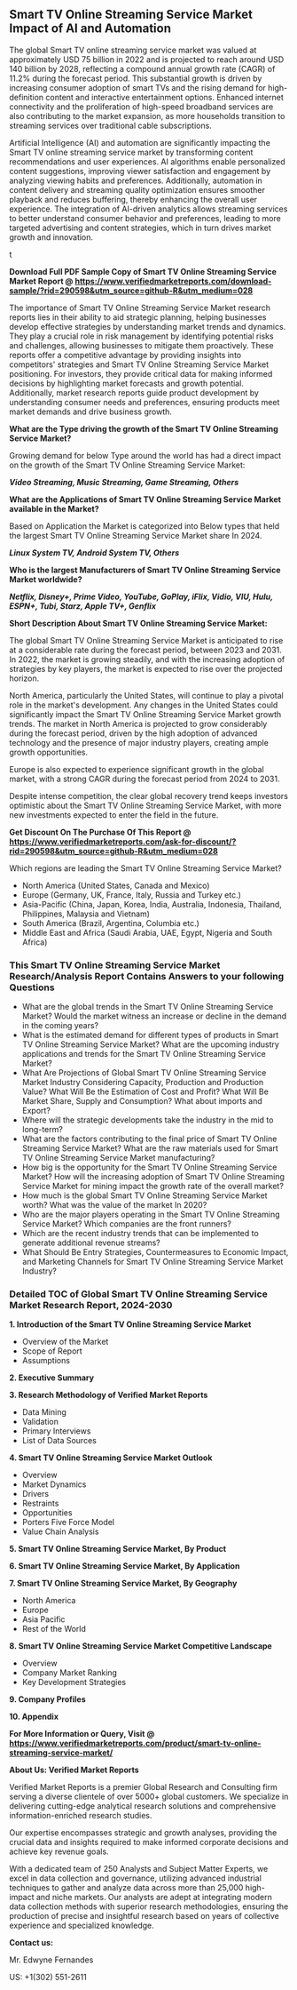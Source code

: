 <h2>Smart TV Online Streaming Service Market Impact of AI and Automation</h2><p>The global Smart TV online streaming service market was valued at approximately USD 75 billion in 2022 and is projected to reach around USD 140 billion by 2028, reflecting a compound annual growth rate (CAGR) of 11.2% during the forecast period. This substantial growth is driven by increasing consumer adoption of smart TVs and the rising demand for high-definition content and interactive entertainment options. Enhanced internet connectivity and the proliferation of high-speed broadband services are also contributing to the market expansion, as more households transition to streaming services over traditional cable subscriptions.</p><p>Artificial Intelligence (AI) and automation are significantly impacting the Smart TV online streaming service market by transforming content recommendations and user experiences. AI algorithms enable personalized content suggestions, improving viewer satisfaction and engagement by analyzing viewing habits and preferences. Additionally, automation in content delivery and streaming quality optimization ensures smoother playback and reduces buffering, thereby enhancing the overall user experience. The integration of AI-driven analytics allows streaming services to better understand consumer behavior and preferences, leading to more targeted advertising and content strategies, which in turn drives market growth and innovation.</p>t</p><p id="" class=""><strong>Download Full PDF Sample Copy of Smart TV Online Streaming Service Market Report @ <a href="https://www.verifiedmarketreports.com/download-sample/?rid=290598&utm_source=github-R&utm_medium=028" target="_blank">https://www.verifiedmarketreports.com/download-sample/?rid=290598&utm_source=github-R&utm_medium=028</a></strong></p><p>The importance of&nbsp;Smart TV Online Streaming Service Market research reports lies in their ability to aid strategic planning, helping businesses develop effective strategies by understanding market trends and dynamics. They play a crucial role in risk management by identifying potential risks and challenges, allowing businesses to mitigate them proactively. These reports offer a competitive advantage by providing insights into competitors' strategies and Smart TV Online Streaming Service Market positioning. For investors, they provide critical data for making informed decisions by highlighting market forecasts and growth potential. Additionally, market research reports guide product development by understanding consumer needs and preferences, ensuring products meet market demands and drive business growth.</p><p><strong>What are the&nbsp;Type driving the growth of the Smart TV Online Streaming Service Market?</strong></p><p id="" class="">Growing demand for below Type around the world has had a direct impact on the growth of the Smart TV Online Streaming Service Market:</p><em><strong>Video Streaming, Music Streaming, Game Streaming, Others</strong></em></p><strong>What are the&nbsp;Applications&nbsp;of Smart TV Online Streaming Service Market available in the Market?</strong></p><p id="" class="">Based on Application the Market is categorized into Below types that held the largest Smart TV Online Streaming Service Market share In 2024.</p><em><strong>Linux System TV, Android System TV, Others</strong></em></p><strong>Who is the largest Manufacturers of Smart TV Online Streaming Service Market worldwide?</strong></p><p><em><strong>Netflix, Disney+, Prime Video, YouTube, GoPlay, iFlix, Vidio, VIU, Hulu, ESPN+, Tubi, Starz, Apple TV+, Genflix</strong></em></p><p id="" class=""><strong>Short Description About Smart TV Online Streaming Service Market:</strong></p><p>The global Smart TV Online Streaming Service Market is anticipated to rise at a considerable rate during the forecast period, between 2023 and 2031. In 2022, the market is growing steadily, and with the increasing adoption of strategies by key players, the market is expected to rise over the projected horizon.</p><p>North America, particularly the United States, will continue to play a pivotal role in the market's development. Any changes in the United States could significantly impact the Smart TV Online Streaming Service Market growth trends. The market in North America is projected to grow considerably during the forecast period, driven by the high adoption of advanced technology and the presence of major industry players, creating ample growth opportunities.</p><p>Europe is also expected to experience significant growth in the global market, with a strong CAGR during the forecast period from 2024 to 2031.</p><p>Despite intense competition, the clear global recovery trend keeps investors optimistic about the Smart TV Online Streaming Service Market, with more new investments expected to enter the field in the future.</p><p id="" class=""><strong>Get Discount On The Purchase Of This Report @ <a href="https://www.verifiedmarketreports.com/ask-for-discount/?rid=290598&utm_source=github-R&utm_medium=028" target="_blank">https://www.verifiedmarketreports.com/ask-for-discount/?rid=290598&utm_source=github-R&utm_medium=028</a></strong></p>Which regions are leading the Smart TV Online Streaming Service Market?</p><ul><li>North America (United States, Canada and Mexico)</li><li>Europe (Germany, UK, France, Italy, Russia and Turkey etc.)</li><li>Asia-Pacific (China, Japan, Korea, India, Australia, Indonesia, Thailand, Philippines, Malaysia and Vietnam)</li><li>South America (Brazil, Argentina, Columbia etc.)</li><li>Middle East and Africa (Saudi Arabia, UAE, Egypt, Nigeria and South Africa)</li></ul><h3 id="" class="">This Smart TV Online Streaming Service Market Research/Analysis Report Contains Answers to your following Questions</h3><ul><li>What are the global trends in the Smart TV Online Streaming Service Market? Would the market witness an increase or decline in the demand in the coming years?</li><li>What is the estimated demand for different types of products in Smart TV Online Streaming Service Market? What are the upcoming industry applications and trends for the Smart TV Online Streaming Service Market?</li><li>What Are Projections of Global Smart TV Online Streaming Service Market Industry Considering Capacity, Production and Production Value? What Will Be the Estimation of Cost and Profit? What Will Be Market Share, Supply and Consumption? What about imports and Export?</li><li>Where will the strategic developments take the industry in the mid to long-term?</li><li>What are the factors contributing to the final price of Smart TV Online Streaming Service Market? What are the raw materials used for Smart TV Online Streaming Service Market manufacturing?</li><li>How big is the opportunity for the Smart TV Online Streaming Service Market? How will the increasing adoption of Smart TV Online Streaming Service Market for mining impact the growth rate of the overall market?</li><li>How much is the global Smart TV Online Streaming Service Market worth? What was the value of the market In 2020?</li><li>Who are the major players operating in the Smart TV Online Streaming Service Market? Which companies are the front runners?</li><li>Which are the recent industry trends that can be implemented to generate additional revenue streams?</li><li>What Should Be Entry Strategies, Countermeasures to Economic Impact, and Marketing Channels for Smart TV Online Streaming Service Market Industry?</li></ul><h3 id="" class="">Detailed TOC of Global Smart TV Online Streaming Service Market Research Report, 2024-2030</h3><p id="" class=""><strong>1. Introduction of the Smart TV Online Streaming Service Market</strong></p><ul><li>Overview of the Market</li><li>Scope of Report</li><li>Assumptions</li></ul><p id="" class=""><strong>2. Executive Summary</strong></p><p id="" class=""><strong>3. Research Methodology of Verified Market Reports</strong></p><ul><li>Data Mining</li><li>Validation</li><li>Primary Interviews</li><li>List of Data Sources</li></ul><p id="" class=""><strong>4. Smart TV Online Streaming Service Market Outlook</strong></p><ul><li>Overview</li><li>Market Dynamics</li><li>Drivers</li><li>Restraints</li><li>Opportunities</li><li>Porters Five Force Model</li><li>Value Chain Analysis</li></ul><p id="" class=""><strong>5. Smart TV Online Streaming Service Market, By Product</strong></p><p id="" class=""><strong>6. Smart TV Online Streaming Service Market, By Application</strong></p><p id="" class=""><strong>7. Smart TV Online Streaming Service Market, By Geography</strong></p><ul><li>North America</li><li>Europe</li><li>Asia Pacific</li><li>Rest of the World</li></ul><p id="" class=""><strong>8. Smart TV Online Streaming Service Market Competitive Landscape</strong></p><ul><li>Overview</li><li>Company Market Ranking</li><li>Key Development Strategies</li></ul><p id="" class=""><strong>9. Company Profiles</strong></p><p id="" class=""><strong>10. Appendix</strong></p><p id="" class=""><strong>For More Information or Query, Visit @ <a href="https://www.verifiedmarketreports.com/product/smart-tv-online-streaming-service-market/" target="_blank">https://www.verifiedmarketreports.com/product/smart-tv-online-streaming-service-market/</a></strong></p><p id="" class=""><strong>About Us: Verified Market Reports</strong></p><p id="" class="">Verified Market Reports is a premier Global Research and Consulting firm serving a diverse clientele of over 5000+ global customers. We specialize in delivering cutting-edge analytical research solutions and comprehensive information-enriched research studies.</p><p id="" class="">Our expertise encompasses strategic and growth analyses, providing the crucial data and insights required to make informed corporate decisions and achieve key revenue goals.</p><p id="" class="">With a dedicated team of 250 Analysts and Subject Matter Experts, we excel in data collection and governance, utilizing advanced industrial techniques to gather and analyze data across more than 25,000 high-impact and niche markets. Our analysts are adept at integrating modern data collection methods with superior research methodologies, ensuring the production of precise and insightful research based on years of collective experience and specialized knowledge.</p><p id="" class=""><strong>Contact us:</strong></p><p id="" class="">Mr. Edwyne Fernandes</p><p id="" class="">US: +1(302) 551-2611</p>
